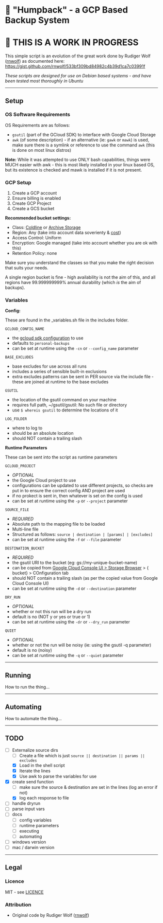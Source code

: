:whale: "Humpback" - a GCP Based Backup System
======================================

# :construction: THIS IS A WORK IN PROGRESS


<!-- ![Humpback Whale by Philipp Lehmann from the Noun Project](/humpback_whale.png) -->

This simple script is an evolution of the great work done by Rudiger Wolf ([rnwolf](https://gist.github.com/rnwolf)) as documented here: https://gist.github.com/rnwolf/533bf309bd84982c4b39d1ca7c03991f

*These scripts are designed for use on Debian based systems - and have been tested most thoroughly in Ubuntu*

----------------------------------------
## Setup

### OS Software Requirements

OS Requirements are as follows:
- `gsutil` (part of the GCloud SDK) to interface with Google Cloud Storage
- `awk` (of some description) - if an alternative (ie: `gawk` or `mawk`) is used, make sure there is a symlink or reference to use the command `awk` (this is done on most linux distros)


**Note:** While it was attempted to use ONLY bash capabilities, things were MUCH easier with awk - this is most likely installed in your linux based OS, but its existence is checked and mawk is installed if it is not present.


### GCP Setup

1. Create a GCP account
2. Ensure billing is enabled
3. Create GCP Project
4. Create a GCS bucket

**Recommended bucket settings:**

* Class: [Coldline](https://cloud.google.com/storage/docs/storage-classes#coldline) or [Archive Storage](https://cloud.google.com/storage/docs/storage-classes#archive)
* Region: Any (take into account data soverienty & [cost](https://cloud.google.com/storage/pricing))
* Access Control: Uniform
* Encryption: Google managed (take into account whether you are ok with this)
* Retention Policy: none


Make sure you understand the classes so that you make the right decision that suits your needs.

A single region bucket is fine - high availability is not the aim of this, and all regions have 99.999999999% annual durability (which *is* the aim of backups).

### Variables

**Config:**

These are found in the _variables.sh file in the includes folder.

`GCLOUD_CONFIG_NAME`
- the [gcloud sdk configuration](https://cloud.google.com/sdk/docs/configurations) to use
- defaults to `personal-backups`
- can be set at runtime using the `-cn` or `--config_name` parameter

`BASE_EXCLUDES`
- base excludes for use across all runs
- includes a series of sensible built-in exclusions
- extra excludes patterns can be sent in PER source via the include file - these are joined at runtime to the base excludes

`GSUTIL`
- the location of the gsutil command on your machine
- requires full path, ~/gsutil/gsutil: No such file or directory
- use `$ whereis gsutil` to determine the locations of it

`LOG_FOLDER`
- where to log to
- should be an absolute location
- should NOT contain a trailing slash

**Runtime Parameters**

These can be sent into the script as runtime parameters

`GCLOUD_PROJECT`
- *OPTIONAL*
- the Google Cloud project to use
- configurations can be updated to use different projects, so checks are put in to ensure the correct config AND project are used
- if no prokect is sent in, then whatever is set on the config is used
- can be set at runtime using the `-p` or `--project` parameter

`SOURCE_FILE`
- *REQUIRED*
- Absolute path to the mapping file to be loaded
- Multi-line file
- Structured as follows: `source | destination | [params] | [excludes]`
- can be set at runtime using the `-f` or `--file` parameter

`DESTINATION_BUCKET`
- *REQUIRED*
- the gsutil URI to the bucket (eg: gs://my-unique-bucket-name)
- can be copied from [Google Cloud Console UI > Storage Browser](https://console.cloud.google.com/storage/browser) > { bucket} > COnfiguration tab 
- should NOT contain a trailing slash (as per the copied value from Google Cloud Console UI)
- can be set at runtime using the `-d` or `--destination` parameter

`DRY_RUN`
- *OPTIONAL*
- whether or not this run will be a dry run 
- default is no (NOT y or yes or true or 1)
- can be set at runtime using the `-dr` or `--dry_run` parameter

`QUIET`
- *OPTIONAL*
- whether or not the run will be noisy (ie: using the gsutil -q parameter) 
- default is no (noisy)
- can be set at runtime using the `-q` or `--quiet` parameter

----------------------------------------
## Running

How to run the thing...


----------------------------------------
## Automating

How to automate the thing...


----------------------------------------
## TODO

- [ ] Externalize source dirs
  - [ ] Create a file which is just `source || destination || params || excludes`
  - [x] Load in the shell script
  - [x] Iterate the lines
  - [x] Use awk to parse the variables for use
- [x] create send function
  - [ ] make sure the source & destination are set in the lines (log an error if not)
  - [x] log each response to file
- [ ] handle dryrun
- [ ] parse input vars
- [ ] docs
  - [ ] config variables
  - [ ] runtime parameters
  - [ ] executing
  - [ ] automating
- [ ] windows version
- [ ] mac / darwin version

----------------------------------------
## Legal

### Licence

MIT - see [LICENCE](/LICENCE)

### Attribution

* Original code by Rudiger Wolf ([rnwolf](https://gist.github.com/rnwolf))
